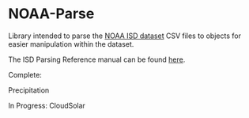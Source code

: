 # NOAA-Parse

Library intended to parse the [NOAA ISD dataset](https://www.ncei.noaa.gov/data/global-hourly/) CSV files to objects for easier manipulation within the dataset.


The ISD Parsing Reference manual can be found [here](https://www.ncei.noaa.gov/data/global-hourly/doc/isd-format-document.pdf). 

Complete:

Precipitation

In Progress:
CloudSolar

